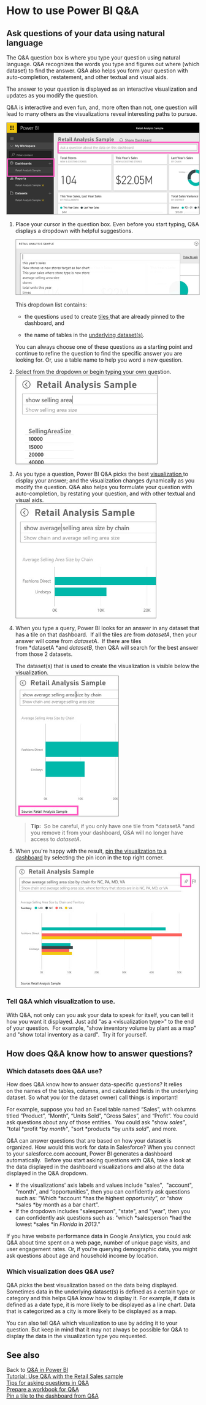 ﻿<properties
   pageTitle="How to use Power BI Q&A"
   description="How to use Power BI Q&A"
   services="powerbi"
   documentationCenter=""
   authors="mihart"
   manager="mblythe"
   editor=""
   tags=""/>

<tags
   ms.service="powerbi"
   ms.devlang="NA"
   ms.topic="article"
   ms.tgt_pltfrm="NA"
   ms.workload="powerbi"
   ms.date="02/18/2016"
   ms.author="mihart"/>

# How to use Power BI Q&A  

## Ask questions of your data using natural language  
The Q&A question box is where you type your question using natural language. Q&A recognizes the words you type and figures out where (which dataset) to find the answer. Q&A also helps you form your question with auto-completion, restatement, and other textual and visual aids.

The answer to your question is displayed as an interactive visualization and updates as you modify the question.

Q&A is interactive and even fun, and, more often than not, one question will lead to many others as the visualizations reveal interesting paths to pursue.  

![](media/powerbi-service-how-to-use-q-and-a/Q&A-1.png)

1.  Place your cursor in the question box. Even before you start typing, Q&A displays a dropdown with helpful suggestions.

    ![](media/powerbi-service-how-to-use-q-and-a/PBI_qna_dropdown1.jpg)  

    This dropdown list contains:  
    - the questions used to create [tiles ](powerbi-service-dashboard-tiles.md)that are already pinned to the dashboard, and  

    - the name of tables in the [underlying dataset(s)](powerbi-service-get-data.md).  

	You can always choose one of these questions as a starting point and continue to refine the question to find the specific answer you are looking for.  Or, use a table name to help you word a new question.

2.  Select from the dropdown or begin typing your own question.  
    ![](media/powerbi-service-how-to-use-q-and-a/PBI_QnA_begin-typing-question.jpg)

3.  As you type a question, Power BI Q&A picks the best [visualization ](powerbi-service-visualization-types-for-reports-and-q-and-a.md)to display your answer; and the visualization changes dynamically as you modify the question. Q&A also helps you formulate your question with auto-completion, by restating your question, and with other textual and visual aids.  
    ![](media/powerbi-service-how-to-use-q-and-a/PBI_QnA_continue-typing-question.jpg)

4.  When you type a query, Power BI looks for an answer in any dataset that has a tile on that dashboard.  If all the tiles are from *datasetA*, then your answer will come from *datasetA*.  If there are tiles from *datasetA *and *datasetB*, then Q&A will search for the best answer from those 2 datasets.

    The dataset(s) that is used to create the visualization is visible below the visualization.  
    ![](media/powerbi-service-how-to-use-q-and-a/PBI_qna_which-dataset-used.jpg)

    >**Tip:** 
	>So be careful, if you only have one tile from *datasetA *and you remove it from your dashboard, Q&A will no longer have access to *datasetA*.

5.  When you're happy with the result, [pin the visualization to a dashboard](powerbi-service-pin-a-tile-to-a-dashboard-from-the-question-box.md) by selecting the pin icon in the top right corner.

    ![](media/powerbi-service-how-to-use-q-and-a/PBI_QnA_finish-typing-question.jpg)

### Tell Q&A which visualization to use.  
With Q&A, not only can you ask your data to speak for itself, you can tell it how you want it displayed. Just add "as a &lt;visualization type&gt;" to the end of your question.  For example, "show inventory volume by plant as a map" and "show total inventory as a card".  Try it for yourself.


## How does Q&A know how to answer questions?  
### Which datasets does Q&A use?

How does Q&A know how to answer data-specific questions? It relies on the names of the tables, columns, and calculated fields in the underlying dataset. So what you (or the dataset owner) call things is important! 

For example, suppose you had an Excel table named “Sales”, with columns titled “Product”, “Month”, “Units Sold”, “Gross Sales”, and “Profit”. You could ask questions about any of those entities.  You could ask "show *sales"*, "total *profit *by *month"*, "sort *products *by *units sold"*, and more.

Q&A can answer questions that are based on how your dataset is organized. How would this work for data in Salesforce? When you connect to your salesforce.com account, Power BI generates a dashboard automatically.  Before you start asking questions with Q&A, take a look at the data displayed in the dashboard visualizations and also at the data displayed in the Q&A dropdown.

-   If the visualizations' axis labels and values include "sales",  "account", "month", and “opportunities”, then you can confidently ask questions such as: “Which *account *has the highest *opportunity*”, or “show *sales *by month as a bar chart”.
 
-   If the dropdown includes "salesperson", "state", and "year", then you can confidently ask questions such as: "which *salesperson *had the lowest *sales *in *Florida* in *2013*."

If you have website performance data in Google Analytics, you could ask Q&A about time spent on a web page, number of unique page visits, and user engagement rates. Or, if you’re querying demographic data, you might ask questions about age and household income by location.

### Which visualization does Q&A use?  
Q&A picks the best visualization based on the data being displayed. Sometimes data in the underlying dataset(s) is defined as a certain type or category and this helps Q&A know how to display it. For example, if data is defined as a date type, it is more likely to be displayed as a line chart. Data that is categorized as a city is more likely to be displayed as a map.

You can also tell Q&A which visualization to use by adding it to your question. But keep in mind that it may not always be possible for Q&A to display the data in the visualization type you requested.

## See also  
Back to [Q&A in Power BI](powerbi-service-q-and-a.md)  
[Tutorial: Use Q&A with the Retail Sales sample](powerbi-service-tutorial-introduction-to-q-and-a.md)  
[Tips for asking questions in Q&A](powerbi-service-q-and-a-tips.md)  
[Prepare a workbook for Q&A](powerbi-service-make-your-data-work-well-with-q-and-a.md)  
[Pin a tile to the dashboard from Q&A](powerbi-service-pin-a-tile-to-a-dashboard-from-the-question-box.md)  
